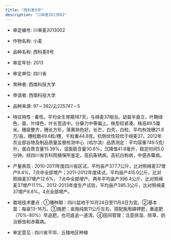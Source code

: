 ```yaml
---
title: "西科麦8号"
description: "川审麦2013002"
---
```

* 审定编号:  川审麦2013002

*  作物名称:  小麦

*  品种名称:  西科麦8号

*  审定年份:  2013

*  审定单位:  四川省

* 育种者:  西南科技大学

*  申请者:  西南科技大学

*  品种来源:  97－392/云225747－5

*  特征特性 : 
春性。平均全生育期187天，与绵麦37相当。幼苗半直立，叶鞘绿色，苗、叶绿色，叶长宽适中。分蘖力中等偏上。株型较紧凑。株高89.5厘米。穗层整齐，穗长方形，落黄熟色好。长芒，白壳，白粒。平均有效穗21.8万/亩。穗粒数49.6粒/穗，千粒重44.8克。抗倒伏性较优于绵麦37。2012年农业部谷物及制品质量监督检测中心（哈尔滨）品质测定：平均容重749.5克/升，蛋白质含量15.39%，湿面筋含量30.6%，沉降值41.8毫升，稳定时间5.0分钟。经四川省农科院植保所鉴定，高抗条锈病，高抗白粉病，中感赤霉病。
 
*  产量表现 : 
2010-2011年度四川省区试，平均亩产377.7公斤，比对照绵麦37增产9.4%，7点中全部增产；2011-2012年度续试，平均亩产415.0公斤，比对照绵麦37增产12.6%， 7点中全部增产。两年平均亩产396.4公斤，比对照绵麦37增产11.1%。2012-2013年度生产试验，平均亩产385.3公斤，比对照绵麦37增产8.6%，4点全部增产。

*  栽培技术要点 : 
①播种期：四川盆地于10月24日至11月4日为宜。②基本苗：每亩13-16万。③施肥：亩施纯氮11公斤左右，搭配施用磷钾肥，重底肥（70%-80%）早追肥，也可底追一道清。④田间管理：注意排湿、除草、防治蚜虫和赤霉病。

*  审定意见 : 
四川省平坝、丘陵地区种植
